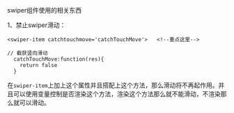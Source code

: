 swiper组件使用的相关东西

1、禁止swiper滑动：

```
<swiper-item catchtouchmove='catchTouchMove'>   <!--重点这里-->

// 截获竖向滑动
  catchTouchMove:function(res){
    return false
  }
```

在`swiper-item`上加上这个属性并且搭配上这个方法，那么滑动将不再起作用。并且可以使用变量控制是否渲染这个方法，渲染这个方法那么就不能滑动，不渲染那么就可以滑动。

